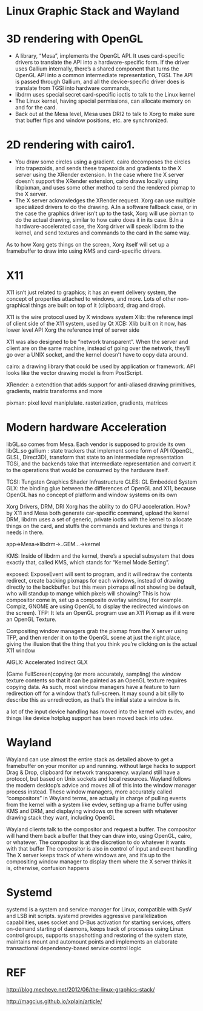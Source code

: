 Linux Graphic Stack and Wayland
===

3D rendering with OpenGL
===
* A library, “Mesa”, implements the OpenGL API. It uses card-specific drivers to translate the API into a hardware-specific form. If the driver uses Gallium internally, there’s a shared component that turns the OpenGL API into a common intermediate representation, TGSI. The API is passed through Gallium, and all the device-specific driver does is translate from TGSI into hardware commands,
* libdrm uses special secret card-specific ioctls to talk to the Linux kernel
* The Linux kernel, having special permissions, can allocate memory on and for the card.
* Back out at the Mesa level, Mesa uses DRI2 to talk to Xorg to make sure that buffer flips and window positions, etc. are synchronized.

2D rendering with cairo1.
===
* You draw some circles using a gradient. cairo decomposes the circles into trapezoids, and sends these trapezoids and gradients to the X server using the XRender extension. In the case where the X server doesn’t support the XRender extension, cairo draws locally using libpixman, and uses some other method to send the rendered pixmap to the X server.
* The X server acknowledges the XRender request. Xorg can use multiple specialized drivers to do the drawing. A.In a software fallback case, or in the case the graphics driver isn’t up to the task, Xorg will use pixman to do the actual drawing, similar to how cairo does it in its case.
B.In a hardware-accelerated case, the Xorg driver will speak libdrm to the kernel, and send textures and commands to the card in the same way.


As to how Xorg gets things on the screen, Xorg itself will set up a framebuffer to draw into using KMS and card-specific drivers.


X11
===
X11 isn’t just related to graphics; it has an event delivery system, the concept of properties attached to windows, and more. Lots of other non-graphical things are built on top of it (clipboard, drag and drop).

X11 is the wire protocol used by X windows system
Xlib: the reference impl of client side of the X11 system, used by Qt
XCB: Xlib built on it now, has lower level API
Xorg the reference impl of server side

X11 was also designed to be “network transparent”. When the server and client are on the same machine, instead of going over the network, they’ll go over a UNIX socket, and the kernel doesn’t have to copy data around.

cairo: a drawing library that could be used by application or framework. API looks like <canvas>
the vector drawing model is from PostScript.

XRender: a extendtion that adds support for anti-aliased drawing primitives, gradients, matrix transforms and more

pixman: pixel level maniplulate. rasterization, gradients, matrices


Modern hardware Acceleration
===
libGL.so comes from Mesa.  Each vendor is supposed to provide its own libGL.so
gallium : state trackers that implement some form of API (OpenGL, GLSL, Direct3D), transform that state to an intermediate representation TGSi, and the backends take that intermediate representation and convert it to the operations that would be consumed by the hardware itself.

TGSI: Tungsten Graphics Shader Infrastructure
GLES: GL Embedded System
GLX: the binding glue between the differences of OpenGL and X11, because OpenGL has no concept of platform and window systems on its own


Xorg Drivers, DRM, DRI
Xorg has the ability to do GPU acceleration.
How? by X11 and Mesa both generate car-specific command, upload the kernel DRM,
libdrm uses a set of generic, private ioctls with the kernel to allocate things on the card, and stuffs the commands and textures and things it needs in there.

app=>Mesa=>libdrm->..GEM...->kernel

KMS: Inside of libdrm and the kernel, there’s a special subsystem that does exactly that, called KMS, which stands for “Kernel Mode Setting”.

exposed: ExposeEvent will sent to program, and it will redraw the contents
redirect, create backing pixmaps for each windows, instead of drawing directly to the backbuffer.
but this mean pixmaps all not showing be default, who will standup to mange which pixels will showing?
This is how compositor come in, set up a composite overlay window,( for example. Compiz, GNOME are using OpenGL to display the redirected windows on the screen).
TFP: It lets an OpenGL program use an X11 Pixmap as if it were an OpenGL Texture.

Compositing window managers grab the pixmap from the X server using TFP, and then render it on to the OpenGL scene at just the right place, giving the illusion that the thing that you think you’re clicking on is the actual X11 window

AIGLX: Accelerated Indirect GLX

(Game FullScreen)copying (or more accurately, sampling) the window texture contents so that it can be painted as an OpenGL texture requires copying data. As such, most window managers have a feature to turn redirection off for a window that’s full-screen. It may sound a bit silly to describe this as unredirection, as that’s the initial state a window is in.

a lot of the input device handling has moved into the kernel with evdev, and things like device hotplug support has been moved back into udev.

Wayland
===
Wayland can use almost the entire stack as detailed above to get a framebuffer on your monitor up and running. without large hacks to support Drag & Drop, clipboard for network transparency.
wayland still have a protocol, but based on Unix sockets and local resources.
Wayland follows the modern desktop’s advice and moves all of this into the window manager process instead. These window managers, more accurately called “compositors” in Wayland terms, are actually in charge of pulling events from the kernel with a system like evdev, setting up a frame buffer using KMS and DRM, and displaying windows on the screen with whatever drawing stack they want, including OpenGL


Wayland clients talk to the compositor and request a buffer. The compositor will hand them back a buffer that they can draw into, using OpenGL, cairo, or whatever. The compositor is at the discretion to do whatever it wants with that buffer
The compositor is also in control of input and event handling
The X server keeps track of where windows are, and it’s up to the compositing window manager to display them where the X server thinks it is, otherwise, confusion happens


Systemd
===
systemd is a system and service manager for Linux, compatible with SysV and LSB init scripts. systemd provides aggressive parallelization capabilities, uses socket and D-Bus activation for starting services, offers on-demand starting of daemons, keeps track of processes using Linux control groups, supports snapshotting and restoring of the system state, maintains mount and automount points and implements an elaborate transactional dependency-based service control logic

REF
===
http://blog.mecheye.net/2012/06/the-linux-graphics-stack/

http://magcius.github.io/xplain/article/
